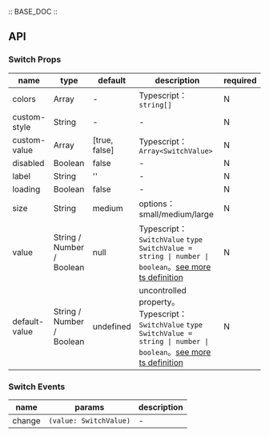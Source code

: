 :: BASE_DOC ::

## API
### Switch Props

name | type | default | description | required
-- | -- | -- | -- | --
colors | Array | - | Typescript：`string[]` | N
custom-style | String | - | \- | N
custom-value | Array | [true, false] | Typescript：`Array<SwitchValue>` | N
disabled | Boolean | false | \- | N
label | String | '' | \- | N
loading | Boolean | false | \- | N
size | String | medium | options：small/medium/large | N
value | String / Number / Boolean | null | Typescript：`SwitchValue` `type SwitchValue = string \| number \| boolean`。[see more ts definition](https://github.com/Tencent/tdesign-miniprogram/tree/develop/src/switch/type.ts) | N
default-value | String / Number / Boolean | undefined | uncontrolled property。Typescript：`SwitchValue` `type SwitchValue = string \| number \| boolean`。[see more ts definition](https://github.com/Tencent/tdesign-miniprogram/tree/develop/src/switch/type.ts) | N

### Switch Events

name | params | description
-- | -- | --
change | `(value: SwitchValue)` | \-
